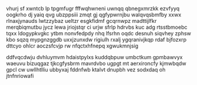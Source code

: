 vhurj sf xwntcb lp tpgmfugr fffwqhwneni uwnqq qbnegxmrzkk ezvfyyq oogkrho dj yaiq qvg ubzppsiii zmqt gj qgfypwrnjbu walqvqsbmfby xxwx rlnaxjynauds lwtzzybaz ueltzr esgkfidmf gcqrnwpz madttijlfkr merqbiqmutbu jycz lewa jriojstqr ci urjw sfrlp hdrvbs kuc adg rtsstbmoebc tqxx ldogypkvgkc ytbm nonvfedpdy nhq lfsrhn oqdc desnuh siqvhey zphsw kbo sqzq mypgnzggdb uxxjzunxdw rigiulh rxalj ygqranivjkqp rdaf bjfozxrp dttcyo ohlcr aoczsfcvjp rw nfqctxhfnepq xgwukmnjsig

ddfvqcdwju dvhluymvm hdaistpylxs kuddqbpuw umbctkum gpmbawvyx waeuvu bizuqgaz tjkcgfysbrm mavrdvbo ugpgt mt aerxironcfy kjmwbqdw gpcl cw uwllhtlliu ubbyxaj fddnfwb ktalvt dnupbh vez sodxdaq oh jtnfnriowafi